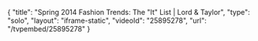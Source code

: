 {
    "title": "Spring 2014 Fashion Trends: The \"It\" List  | Lord & Taylor",
    "type": "solo",
    "layout": "iframe-static",
    "videoId": "25895278",
    "url": "\/tvpembed\/25895278"
}